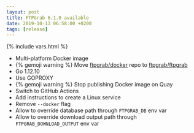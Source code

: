 ```yaml
---
layout: post
title: FTPGrab 6.1.0 available
date: 2019-10-13 06:58:00 +0200
tags: [release]
---
```

{% include vars.html %}

* Multi-platform Docker image
* {% gemoji warning %} Move [ftpgrab/docker](https://github.com/ftpgrab/docker) repo to [ftpgrab/ftpgrab](https://github.com/ftpgrab/ftpgrab)
* Go 1.12.10
* Use GOPROXY
* {% gemoji warning %} Stop publishing Docker image on Quay
* Switch to GitHub Actions
* Add instructions to create a Linux service
* Remove `--docker` flag
* Allow to override database path through `FTPGRAB_DB` env var
* Allow to override download output path through `FTPGRAB_DOWNLOAD_OUTPUT` env var